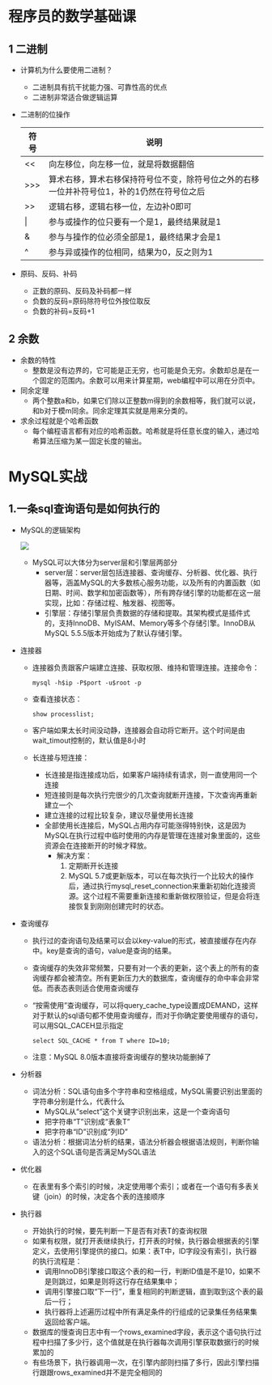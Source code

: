 # 程序员的数学基础课

## 1 二进制

- 计算机为什么要使用二进制？

  - 二进制具有抗干扰能力强、可靠性高的优点
  - 二进制非常适合做逻辑运算

- 二进制的位操作

  | 符号   | 说明                                                         |
  | ------ | ------------------------------------------------------------ |
  | <<     | 向左移位，向左移一位，就是将数据翻倍                         |
  | \>\>\> | 算术右移，算术右移保持符号位不变，除符号位之外的右移一位并补符号位1，补的1仍然在符号位之后 |
  | \>\>   | 逻辑右移，逻辑右移一位，左边补0即可                          |
  | \|     | 参与或操作的位只要有一个是1，最终结果就是1                   |
  | &      | 参与与操作的位必须全部是1，最终结果才会是1                   |
  | ^      | 参与异或操作的位相同，结果为0，反之则为1                     |

- 原码、反码、补码

  - 正数的原码、反码及补码都一样
  - 负数的反码=原码除符号位外按位取反
  - 负数的补码=反码+1

## 2 余数

- 余数的特性
  - 整数是没有边界的，它可能是正无穷，也可能是负无穷。余数却总是在一个固定的范围内。余数可以用来计算星期，web编程中可以用在分页中。
- 同余定理
  - 两个整数a和b，如果它们除以正整数m得到的余数相等，我们就可以说，和b对于模m同余。同余定理其实就是用来分类的。
- 求余过程就是个哈希函数
  - 每个编程语言都有对应的哈希函数。哈希就是将任意长度的输入，通过哈希算法压缩为某一固定长度的输出。

# MySQL实战

## 1.一条sql查询语句是如何执行的

- MySQL的逻辑架构

  ![](/Users/wuxinhong/Documents/study-notes/images/jksj/MySQL/MySQL逻辑架构图.png)

  - MySQL可以大体分为server层和引擎层两部分
    - server层：server层包括连接器、查询缓存、分析器、优化器、执行器等，涵盖MySQL的大多数核心服务功能，以及所有的内置函数（如日期、时间、数学和加密函数等），所有跨存储引擎的功能都在这一层实现，比如：存储过程、触发器、视图等。
    - 引擎层：存储引擎层负责数据的存储和提取。其架构模式是插件式的，支持InnoDB、MyISAM、Memory等多个存储引擎。InnoDB从MySQL 5.5.5版本开始成为了默认存储引擎。

- 连接器

  - 连接器负责跟客户端建立连接、获取权限、维持和管理连接。连接命令：

    ```mysql
    mysql -h$ip -P$port -u$root -p
    ```

  - 查看连接状态：

    ```mysql
    show processlist;
    ```

  - 客户端如果太长时间没动静，连接器会自动将它断开。这个时间是由wait_timout控制的，默认值是8小时

  - 长连接与短连接：

    - 长连接是指连接成功后，如果客户端持续有请求，则一直使用同一个连接
    - 短连接则是每次执行完很少的几次查询就断开连接，下次查询再重新建立一个
    - 建立连接的过程比较复杂，建议尽量使用长连接
    - 全部使用长连接后，MySQL占用内存可能涨得特别快，这是因为MySQL在执行过程中临时使用的内存是管理在连接对象里面的，这些资源会在连接断开的时候才释放。
      - 解决方案：
        1. 定期断开长连接
        2. MySQL 5.7或更新版本，可以在每次执行一个比较大的操作后，通过执行mysql_reset_connection来重新初始化连接资源。这个过程不需要重新连接和重新做权限验证，但是会将连接恢复到刚刚创建完时的状态。

- 查询缓存

  - 执行过的查询语句及结果可以会以key-value的形式，被直接缓存在内存中。key是查询的语句，value是查询的结果。

  - 查询缓存的失效非常频繁，只要有对一个表的更新，这个表上的所有的查询缓存都会被清空。所有更新压力大的数据库，查询缓存的命中率会非常低。而表态表则适合使用查询缓存

  - “按需使用”查询缓存，可以将query_cache_type设置成DEMAND，这样对于默认的sql语句都不使用查询缓存，而对于你确定要使用缓存的语句，可以用SQL_CACEH显示指定

    ```mysql
    select SQL_CACHE * from T where ID=10;
    ```

  - 注意：MySQL 8.0版本直接将查询缓存的整块功能删掉了

- 分析器

  - 词法分析：SQL语句由多个字符串和空格组成，MySQL需要识别出里面的字符串分别是什么，代表什么
    - MySQL从“select”这个关键字识别出来，这是一个查询语句
    - 把字符串“T”识别成“表象T”
    - 把字符串“ID”识别成“列ID”
  - 语法分析：根据词法分析的结果，语法分析器会根据语法规则，判断你输入的这个SQL语句是否满足MySQL语法

- 优化器

  - 在表里有多个索引的时候，决定使用哪个索引；或者在一个语句有多表关键（join）的时候，决定各个表的连接顺序

- 执行器

  - 开始执行的时候，要先判断一下是否有对表T的查询权限
  - 如果有权限，就打开表继续执行，打开表的时候，执行器会根据表的引擎定义，去使用引擎提供的接口。如果：表T中，ID字段没有索引，执行器的执行流程是：
    - 调用InnoDB引擎接口取这个表的和一行，判断ID值是不是10，如果不是则跳过，如果是则将这行存在结果集中； 
    - 调用引擎接口取“下一行”，重复相同的判断逻辑，直到取到这个表的最后一行； 
    - 执行器将上述遍历过程中所有满足条件的行组成的记录集任务结果集返回给客户端。
  - 数据库的慢查询日志中有一个rows_examined字段，表示这个语句执行过程中扫描了多少行，这个值就是在执行器每次调用引擎获取数据行的时候累加的
  - 有些场景下，执行器调用一次，在引擎内部则扫描了多行，因此引擎扫描行跟跟rows_examined并不是完全相同的